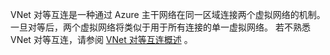 VNet 对等互连是一种通过 Azure 主干网络在同一区域连接两个虚拟网络的机制。 一旦对等后，两个虚拟网络将类似于用于所有连接的单一虚拟网络。 若不熟悉 VNet 对等互连，请参阅 [VNet 对等互连概述](../articles/virtual-network/virtual-network-peering-overview.md) 。



<!--HONumber=Nov16_HO2-->


